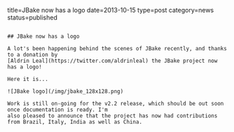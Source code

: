 title=JBake now has a logo
date=2013-10-15
type=post
category=news
status=published
~~~~~~

## JBake now has a logo

A lot's been happening behind the scenes of JBake recently, and thanks to a donation by 
[Aldrin Leal](https://twitter.com/aldrinleal) the JBake project now has a logo!

Here it is...

![JBake logo](/img/jbake_128x128.png)

Work is still on-going for the v2.2 release, which should be out soon once documentation is ready. I'm 
also pleased to announce that the project has now had contributions from Brazil, Italy, India as well as China.  